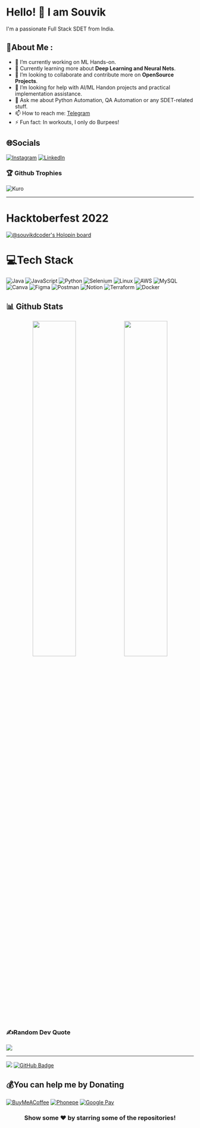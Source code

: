 # Hello! 👋   I am Souvik
I'm a passionate Full Stack SDET from India.
<!---
![Alt text](https://user-images.githubusercontent.com/18427983/194695769-c36d19c1-b144-47a5-b688-d1c9b78ffe68.png)
--->

## 💫About Me :
- 🔭 I’m currently working on ML Hands-on.
- 🌱 Currently learning more about **Deep Learning and Neural Nets**.
- 👯 I’m looking to collaborate and contribute more on **OpenSource Projects**.
- 🤔 I’m looking for help with AI/ML Handon projects and practical implementation assistance.
- 💬 Ask me about Python Automation, QA Automation or any SDET-related stuff.
- 📫 How to reach me: [Telegram](@Kuroi_akuma)
- ⚡ Fun fact: In workouts, I only do Burpees! 

## 🌐Socials
[![Instagram](https://img.shields.io/badge/Instagram-%23E4405F.svg?logo=Instagram&logoColor=white)](https://www.instagram.com/souvik_d/) [![LinkedIn](https://img.shields.io/badge/LinkedIn-%230077B5.svg?logo=linkedin&logoColor=white)](https://www.linkedin.com/in/souvik-d-ey/) 
### :trophy: Github Trophies
<p><img src="https://github-profile-trophy.vercel.app/?username=SouvikDcoder&row=1&margin-w=15&margin-h=15&theme=nord" alt="Kuro" /></p>
<hr>

# Hacktoberfest 2022
[![@souvikdcoder's Holopin board](https://holopin.me/souvikdcoder)](https://holopin.io/@souvikdcoder)


# 💻Tech Stack
![Java](https://img.shields.io/badge/java-%23ED8B00.svg?style=for-the-badge&logo=java&logoColor=white) ![JavaScript](https://img.shields.io/badge/javascript-%23323330.svg?style=for-the-badge&logo=javascript&logoColor=%23F7DF1E)  ![Python](https://img.shields.io/badge/python-3670A0?style=for-the-badge&logo=python&logoColor=ffdd54) ![Selenium](https://img.shields.io/badge/-selenium-%43B02A?style=for-the-badge&logo=selenium&logoColor=white) ![Linux](https://img.shields.io/badge/Linux-FCC624?style=for-the-badge&logo=linux&logoColor=black) ![AWS](https://img.shields.io/badge/AWS-%23FF9900.svg?style=for-the-badge&logo=amazon-aws&logoColor=white)   ![MySQL](https://img.shields.io/badge/mysql-%2300f.svg?style=for-the-badge&logo=mysql&logoColor=white)  ![Canva](https://img.shields.io/badge/Canva-%2300C4CC.svg?style=for-the-badge&logo=Canva&logoColor=white) 	![Figma](https://img.shields.io/badge/figma-%23F24E1E.svg?style=for-the-badge&logo=figma&logoColor=white)  ![Postman](https://img.shields.io/badge/Postman-FF6C37?style=for-the-badge&logo=postman&logoColor=white) ![Notion](https://img.shields.io/badge/Notion-%23000000.svg?style=for-the-badge&logo=notion&logoColor=white)  ![Terraform](https://img.shields.io/badge/terraform-%235835CC.svg?style=for-the-badge&logo=terraform&logoColor=white) ![Docker](https://img.shields.io/badge/docker-%230db7ed.svg?style=for-the-badge&logo=docker&logoColor=white)
## 📊 Github Stats
<p align="center">
	<img width="48%" src="https://github-readme-stats.vercel.app/api?username=SouvikDcoder&theme=flag-india&hide_border=true&include_all_commits=false&count_private=false" />
  <img width="48%" src="https://github-readme-streak-stats.herokuapp.com/?user=SouvikDcoder&theme=flag-india&hide_border=true" />
</p>

<!-- <a href="https://github.com/SouvikDcoder/github-readme-activity-graph"><img alt="Souvik Dey's Activity Graph" src="https://activity-graph.herokuapp.com/graph?username=SouvikDcoder&bg_color=0D1117&color=5BCDEC&line=5BCDEC&point=FFFFFF&hide_border=true" /></a> -->

### ✍️Random Dev Quote
![](https://quotes-github-readme.vercel.app/api?type=horizontal&theme=radical)


---
[![](https://visitcount.itsvg.in/api?id=SouvikDcoder&label=Profile%20Views&color=12&icon=3&pretty=true)](https://visitcount.itsvg.in) <a href="https://github.com/SouvikDcoder?tab=followers"><img src="https://img.shields.io/github/followers/SouvikDcoder?label=Followers&style=social" alt="GitHub Badge"></a>


  ## 💰You can help me by Donating
  [![BuyMeACoffee](https://img.shields.io/badge/Buy%20Me%20a%20Coffee-ffdd00?style=for-the-badge&logo=buy-me-a-coffee&logoColor=black)](https://www.buymeacoffee.com/souvikdcoder) [![Phonepe](https://img.shields.io/badge/Phonepe-54039A?style=for-the-badge&logo=phonepe&logoColor=white)](https://ibb.co/9TvGgGL)  [![Google Pay](https://img.shields.io/badge/GooglePay-%233780F1.svg?style=for-the-badge&logo=Google-Pay&logoColor=white)
 ](souvikpostjob01@okhdfcbank)

<div align="center">

### Show some ❤️ by starring some of the repositories!

</div>
